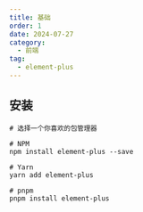```yaml
---
title: 基础
order: 1
date: 2024-07-27
category:
  - 前端
tag:
  - element-plus
---
```


## 安装

```shell
# 选择一个你喜欢的包管理器

# NPM
npm install element-plus --save

# Yarn
yarn add element-plus

# pnpm
pnpm install element-plus
```



